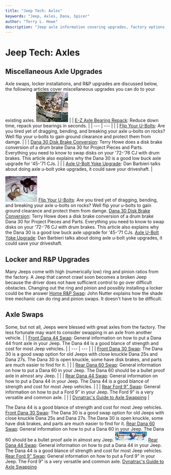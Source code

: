 ```yaml
---
title: "Jeep Tech: Axles"
keywords: "Jeep, Axles, Dana, Spicer"
author: "Terry L. Howe"
description: "Jeep axle information covering upgrades, factory options, and essential information."
---
```


# Jeep Tech: Axles
## Miscellaneous Axle Upgrades
Axle swaps, locker installations, and R&P upgrades are discussed below,
the following articles cover miscellaneous upgrades you can do to your
existing axles.
![](/toc/zerk_toc.jpg)
|  | [E-Z Axle Bearing Repack](/axle/zerk.html):
Reduce down time, repack your bearings in seconds. |
| --- | --- |
|  | [Flip Your U-Bolts](/susp/ubolt.html):
Are you tired yet of dragging, bending, and breaking your axle
u-bolts on rocks?  Well flip your u-bolts to gain ground clearance
and protect them from damge. |
|  | [Dana 30 Disk Brake Conversion](http://www.4x4wire.com/jeep/projects/pieces/front/):
Terry Howe does a disk brake conversion of a drum brake Dana 30 for
Project Pieces and Parts.  Everything you need to know to swap disks
on your '72-'76 CJ with drum brakes.  This article also explains why
the Dana 30 is a good low buck axle upgrade for '45-'71 CJs. |
|  | [Axle U-Bolt Yoke Upgrade](/axle/aub.html):
Dan Barbieri talks about doing axle u-bolt yoke upgrades, it could save
your driveshaft. |

![](/toc/ubolt_toc.jpg)
[Flip Your U-Bolts](/susp/ubolt.html):
Are you tired yet of dragging, bending, and breaking your axle
u-bolts on rocks?  Well flip your u-bolts to gain ground clearance
and protect them from damge.
[Dana 30 Disk Brake Conversion](http://www.4x4wire.com/jeep/projects/pieces/front/):
Terry Howe does a disk brake conversion of a drum brake Dana 30 for
Project Pieces and Parts.  Everything you need to know to swap disks
on your '72-'76 CJ with drum brakes.  This article also explains why
the Dana 30 is a good low buck axle upgrade for '45-'71 CJs.
[Axle U-Bolt Yoke Upgrade](/axle/aub.html):
Dan Barbieri talks about doing axle u-bolt yoke upgrades, it could save
your driveshaft.
## Locker and R&P Upgrades
Many Jeeps come with high (numerically low) ring and pinion ratios from
the factory.  A Jeep that cannot crawl soon becomes a broken Jeep because
the driver does not have sufficient control to go over difficult obstacles.
Changing out the ring and pinion and possibly installing a locker could be
the answer
[Home R&P Swap](/convaxle/sjd44true.html):
John Nutter explains how the shade tree mechanic can do ring and
pinion swaps.  It doesn't have to be difficult.
## Axle Swaps
Some, but not all, Jeeps were blessed with great axles from the factory.
The less fortunate may want to consider swapping in an axle from another
vehicle.
|  | [Front Dana 44 Swap](/convaxle/d44f.html):
General information on how to put a Dana 44 front axle in your Jeep.
The Dana 44 is a good blance of strength and cost for most Jeep vehicles. |
| --- | --- |
|  | [Front Dana 30 Swap](/convaxle/d30.html):
The Dana 30 is a good swap option for old Jeeps with close knuckle Dana 25s
and Dana 27s.  The Dana 30 is open knuckle, some have disk brakes, and
parts are much easier to find for it. |
|  | [Rear Dana 60 Swap](/convaxle/d60.html):
General information on how to put a Dana 60 in your Jeep.  The Dana 60
should be a bullet proof axle in almost any Jeep. |
|  | [Rear Dana 44 Swap](/convaxle/d44.html):
General information on how to put a Dana 44 in your Jeep.  The Dana 44
is a good blance of strength and cost for most Jeep vehicles. |
|  | [Rear Ford 9" Swap](/convaxle/ford9.html):
General information on how to put a Ford 9" in your Jeep.  The Ford 9"
is a very versatile and common axle. |
|  | [Dynatrac's Guide to Axle Swapping](http://www.dynatrac.com/dyna4x4.html) |

The Dana 44 is a good blance of strength and cost for most Jeep vehicles.
[Front Dana 30 Swap](/convaxle/d30.html):
The Dana 30 is a good swap option for old Jeeps with close knuckle Dana 25s
and Dana 27s.  The Dana 30 is open knuckle, some have disk brakes, and
parts are much easier to find for it.
[Rear Dana 60 Swap](/convaxle/d60.html):
General information on how to put a Dana 60 in your Jeep.  The Dana 60
should be a bullet proof axle in almost any Jeep.
![Rear Dana 44 ](/axle/d44_71_.jpg)
[Rear Dana 44 Swap](/convaxle/d44.html):
General information on how to put a Dana 44 in your Jeep.  The Dana 44
is a good blance of strength and cost for most Jeep vehicles.
[Rear Ford 9" Swap](/convaxle/ford9.html):
General information on how to put a Ford 9" in your Jeep.  The Ford 9"
is a very versatile and common axle.
[Dynatrac's Guide to Axle Swapping](http://www.dynatrac.com/dyna4x4.html)